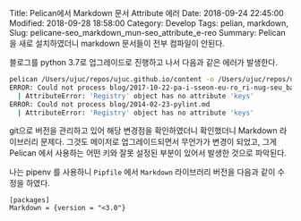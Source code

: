 Title: Pelican에서 Markdown 문서 Attribute 에러
Date: 2018-09-24 22:45:00
Modified: 2018-09-28 18:58:00
Category: Develop
Tags: pelian, markdown, 
Slug: pelicane-seo_markdown_mun-seo_attribute_e-reo
Summary: Pelican을 새로 설치하였더니 markdown 문서들이 전부 컴파일이 안된다.

블로그를 python 3.7로 업그레이드로 진행하고 나서 다음과 같은 에러가 발생한다.

```bash
pelican /Users/ujuc/repos/ujuc.github.io/content -o /Users/ujuc/repos/ujuc.github.io/output -s /Users/ujuc/repos/ujuc.github.io/pelicanconf.py 
ERROR: Could not process blog/2017-10-22-pa-i-sseon-eu-ro_ri-nug-seu_bae-po-pan_hwag-in-ha-gi.md
  | AttributeError: 'Registry' object has no attribute 'keys'
ERROR: Could not process blog/2014-02-23-pylint.md
  | AttributeError: 'Registry' object has no attribute 'keys'
```

git으로 버전을 관리하고 있어 해당 변경점을 확인하였더니 확인했더니 Markdown 라이브러리 문제다. 그것도 메이저로 업그레이드되면서 무언가가 변경이 되었고, 그게 Pelican 에서 사용하는 어떤 키와 잘못 설정된 부분이 있어서 발생한 것으로 파악된다.

나는 pipenv 를 사용하니 `Pipfile` 에서 `Markdown` 라이브러리 버전을 다음과 같이 수정을 하였다.

```text
[packages]
Markdown = {version = "<3.0"}
```
